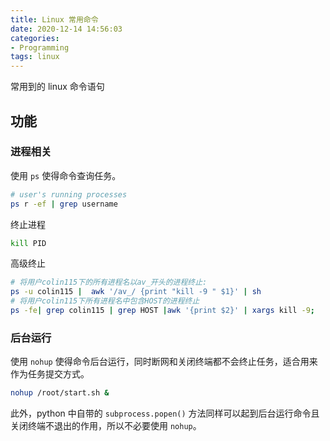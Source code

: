 ```yaml
---
title: Linux 常用命令
date: 2020-12-14 14:56:03
categories:
- Programming
tags: linux
---
```


常用到的 linux 命令语句

<!-- more -->

## 功能

### 进程相关

使用 `ps` 使得命令查询任务。

```bash
# user's running processes
ps r -ef | grep username
```

终止进程

```bash
kill PID
```

高级终止

```bash
# 将用户colin115下的所有进程名以av_开头的进程终止:
ps -u colin115 |  awk '/av_/ {print "kill -9 " $1}' | sh
# 将用户colin115下所有进程名中包含HOST的进程终止
ps -fe| grep colin115 | grep HOST |awk '{print $2}' | xargs kill -9;
```

### 后台运行

使用 `nohup` 使得命令后台运行，同时断网和关闭终端都不会终止任务，适合用来作为任务提交方式。

```bash
nohup /root/start.sh &
```

此外，python 中自带的 `subprocess.popen()` 方法同样可以起到后台运行命令且关闭终端不退出的作用，所以不必要使用 `nohup`。